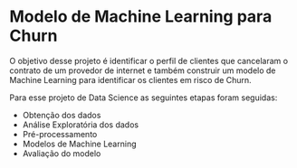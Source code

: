 # Modelo de Machine Learning para Churn

 O objetivo desse projeto é identificar o perfil de clientes que cancelaram o contrato de um provedor de internet e também construir um modelo de Machine Learning para identificar os clientes em risco de Churn.

Para esse projeto de Data Science as seguintes etapas foram seguidas:

* Obtenção dos dados
* Análise Exploratória dos dados
* Pré-processamento
* Modelos de Machine Learning
* Avaliação do modelo
